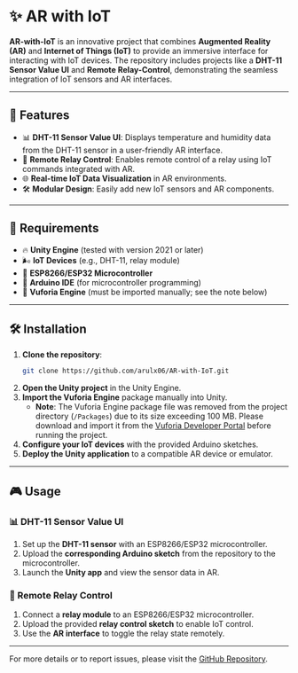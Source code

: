 # ✨ AR with IoT  

**AR-with-IoT** is an innovative project that combines **Augmented Reality (AR)** and **Internet of Things (IoT)** to provide an immersive interface for interacting with IoT devices. The repository includes projects like a **DHT-11 Sensor Value UI** and **Remote Relay-Control**, demonstrating the seamless integration of IoT sensors and AR interfaces.  

---  

## 🚀 Features  
- 📊 **DHT-11 Sensor Value UI**: Displays temperature and humidity data from the DHT-11 sensor in a user-friendly AR interface.  
- 🔌 **Remote Relay Control**: Enables remote control of a relay using IoT commands integrated with AR.  
- 🌐 **Real-time IoT Data Visualization** in AR environments.  
- 🛠️ **Modular Design**: Easily add new IoT sensors and AR components.  

---  

## 📜 Requirements  
- 🔥 **Unity Engine** (tested with version 2021 or later)  
- 🌬️ **IoT Devices** (e.g., DHT-11, relay module)  
- 🔗 **ESP8266/ESP32 Microcontroller**  
- 🔧 **Arduino IDE** (for microcontroller programming)  
- 🧹 **Vuforia Engine** (must be imported manually; see the note below)  

---  

## 🛠️ Installation  
1. **Clone the repository**:  
   ```bash  
   git clone https://github.com/arulx06/AR-with-IoT.git  
   ```  
2. **Open the Unity project** in the Unity Engine.  
3. **Import the Vuforia Engine** package manually into Unity.  
   - **Note**: The Vuforia Engine package file was removed from the project directory (`/Packages`) due to its size exceeding 100 MB. Please download and import it from the [Vuforia Developer Portal](https://developer.vuforia.com/) before running the project.  
4. **Configure your IoT devices** with the provided Arduino sketches.  
5. **Deploy the Unity application** to a compatible AR device or emulator.  

---  

## 🎮 Usage  

### 📊 DHT-11 Sensor Value UI  
1. Set up the **DHT-11 sensor** with an ESP8266/ESP32 microcontroller.  
2. Upload the **corresponding Arduino sketch** from the repository to the microcontroller.  
3. Launch the **Unity app** and view the sensor data in AR.  

### 🔌 Remote Relay Control  
1. Connect a **relay module** to an ESP8266/ESP32 microcontroller.  
2. Upload the provided **relay control sketch** to enable IoT control.  
3. Use the **AR interface** to toggle the relay state remotely.  

---  

For more details or to report issues, please visit the [GitHub Repository](https://github.com/arulx06/AR-with-IoT). 
